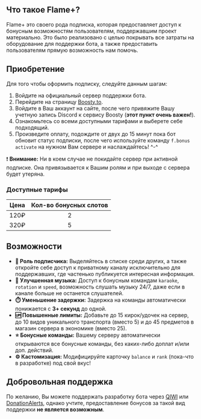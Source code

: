 ## Что такое Flame+?
Flame+ это своего рода подписка, которая предоставляет доступ к бонусным возможностям пользователям, поддержавшим проект материально. Это было реализовано с целью покрывать все затраты на оборудование для поддержки бота, а также предоставить пользователям прямую возможность нам помочь.

## Приобретение
Для того чтобы оформить подписку, следуйте данным шагам:

1. Войдите на официальный сервер поддержки бота.
2. Перейдите на страницу [Boosty.to](https://boosty.to/flame_official).
3. Войдите в Ваш аккаунт на сайте, после чего привяжите Вашу учетную запись Discord к сервису Boosty (**этот пункт очень важен!**).
4. Ознакомьтесь со всеми доступными тарифами и выберете себе подходящий.
5. Произведите оплату, подождите от двух до 15 минут пока бот обновит статус подписки, после чего используйте команду `f.bonus activate` на нужном Вам сервере и наслаждайтесь! ^-^

❗ **Внимание:** Ни в коем случае не покидайте сервер при активной подписке. Она привязывается к Вашим ролям и при выходе с сервера будет утеряна.   


### Доступные тарифы
| Цена  |      Кол-во бонусных слотов   |
|----------|:-------------:|
| 120₽ | 2 |
| 320₽ | 5 |

## Возможности
- **🧡 Роль подписчика:** Выделяйтесь в списке среди других, а также откройте себе доступ к приватному каналу исключительно для поддержавших, где частенько публикуется интересная информация.
- **🎵 Улучшенная музыка:** Доступ к бонусным командам `karaoke`, `rotation` и `speed`, возможность слушать музыку 24/7, даже если в канале больше не останется слушателей.
- **⏱️ Уменьшение задержки:** Задержка на команды автоматически понижается с **3+ секунд** до одной.
- **🆙 Повышенные лимиты:** Добавьте до 15 кирок/удочек на сервер, до 10 видов уникального транспорта (вместо 5) и до 45 предметов в магазин сервера в экономике (вместо 25).
- **⭐ Бонусные команды:** Вашему серверу автоматически открываются все бонусные команды, без каких-либо доплат и/или доп. действий.
- **⚙️ Кастомизация:** Модифицируйте карточку `balance` и `rank` (пока-что в разработке) под свой вкус!

## Добровольная поддержка
По желанию, Вы можете поддержать разработку бота через [QIWI](https://qiwi.com/n/KRUTOSVIP) или [DonationAlerts](https://www.donationalerts.com/r/flame_official), однако учтите, предоставление бонусов за такой вид поддержки **не является возможным**.